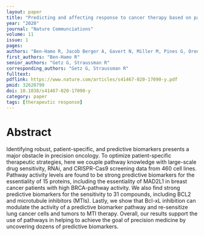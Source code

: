 ```yaml
---
layout: paper
title: "Predicting and affecting response to cancer therapy based on pathway-level biomarkers"
year: "2020"
journal: "Nature Communciations"
volume: 11
issue: 1
pages:
authors: "Ben-Hamo R, Jacob Berger A, Gavert N, Miller M, Pines G, Oren R, Pikarsky E, Benes CH, Neuman T, Zwang Y, Efroni S, Getz G, Straussman R"
first_authors: "Ben-Hamo R"
senior_authors: "Getz G, Straussman R"
corresponding_authors: "Getz G, Straussman R"
fulltext:
pdflink: https://www.nature.com/articles/s41467-020-17090-y.pdf
pmid: 32620799
doi: 10.1038/s41467-020-17090-y
category: paper
tags: [therapeutic response]
---
```


# Abstract

Identifying robust, patient-specific, and predictive biomarkers presents a major obstacle in precision oncology. To optimize patient-specific therapeutic strategies, here we couple pathway knowledge with large-scale drug sensitivity, RNAi, and CRISPR-Cas9 screening data from 460 cell lines. Pathway activity levels are found to be strong predictive biomarkers for the essentiality of 15 proteins, including the essentiality of MAD2L1 in breast cancer patients with high BRCA-pathway activity. We also find strong predictive biomarkers for the sensitivity to 31 compounds, including BCL2 and microtubule inhibitors (MTIs). Lastly, we show that Bcl-xL inhibition can modulate the activity of a predictive biomarker pathway and re-sensitize lung cancer cells and tumors to MTI therapy. Overall, our results support the use of pathways in helping to achieve the goal of precision medicine by uncovering dozens of predictive biomarkers.
